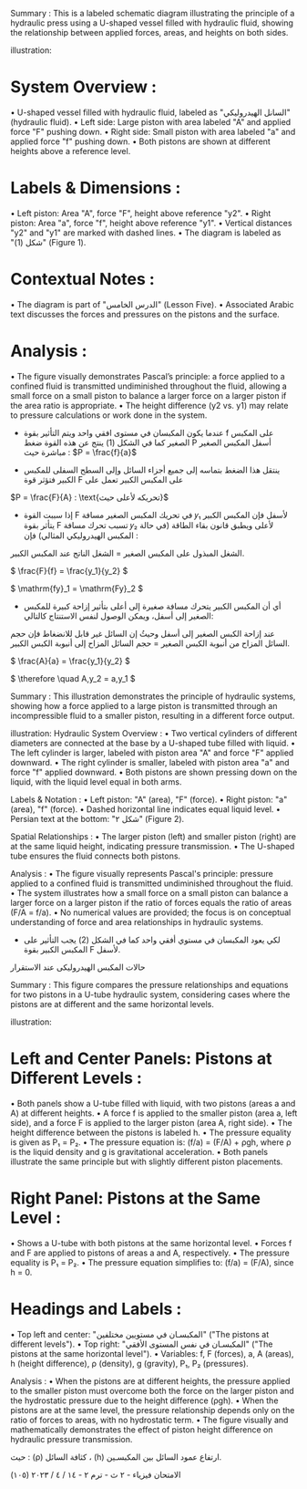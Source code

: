 Summary : This is a labeled schematic diagram illustrating the principle of a hydraulic press using a U-shaped vessel filled with hydraulic fluid, showing the relationship between applied forces, areas, and heights on both sides.

illustration:
# System Overview :
  • U-shaped vessel filled with hydraulic fluid, labeled as "السانل الهيدروليكي" (hydraulic fluid).
  • Left side: Large piston with area labeled "A" and applied force "F" pushing down.
  • Right side: Small piston with area labeled "a" and applied force "f" pushing down.
  • Both pistons are shown at different heights above a reference level.

# Labels & Dimensions :
  • Left piston: Area "A", force "F", height above reference "y2".
  • Right piston: Area "a", force "f", height above reference "y1".
  • Vertical distances "y2" and "y1" are marked with dashed lines.
  • The diagram is labeled as "شكل (1)" (Figure 1).

# Contextual Notes :
  • The diagram is part of "الدرس الخامس" (Lesson Five).
  • Associated Arabic text discusses the forces and pressures on the pistons and the surface.

# Analysis :
  • The figure visually demonstrates Pascal’s principle: a force applied to a confined fluid is transmitted undiminished throughout the fluid, allowing a small force on a small piston to balance a larger force on a larger piston if the area ratio is appropriate.
  • The height difference (y2 vs. y1) may relate to pressure calculations or work done in the system. <!-- figure, from page 0 (l=0.064,t=0.061,r=0.415,b=0.252), with ID 5cd224c9-115f-42ad-9c61-f8a969963c49 -->

- عندما يكون المكبسان في مستوى افقي واحد ويتم التأثير بقوة f على المكبس الصغير كما في الشكل (1) ينتج عن هذه القوة ضغط P أسفل المكبس الصغير مباشرة حيث : $P = \frac{f}{a}$ <!-- text, from page 0 (l=0.333,t=0.096,r=0.956,b=0.176), with ID fd0bf1ae-051c-4898-b118-0feb9d50b2f6 -->

- ينتقل هذا الضغط بتماسه إلى جميع أجزاء السائل وإلى السطح السفلى للمكبس الكبير فتؤثر قوة F على المكبس الكبير تعمل على <!-- text, from page 0 (l=0.334,t=0.179,r=0.872,b=0.229), with ID c489bad3-db76-40d9-9d2b-1f06d87ccc97 -->

$P = \frac{F}{A} : \text{تحريكه لأعلى حيث}$ <!-- text, from page 0 (l=0.624,t=0.232,r=0.861,b=0.262), with ID 1c0dd4f5-55f1-4ec8-88cf-1fce87b822d8 -->

- إذا سببت القوة F في تحريك المكبس الصغير مسافة 𝑦₁ لأسفل فإن المكبس الكبير يتأثر بقوة F تسبب تحرك مسافة 𝑦₂ لأعلى ويطبق قانون بقاء الطاقة (في حالة المكبس الهيدروليكي المثالي) فإن :

الشغل المبذول على المكبس الصغير = الشغل الناتج عند المكبس الكبير. <!-- text, from page 0 (l=0.066,t=0.265,r=0.871,b=0.336), with ID cee57d1b-00f8-481b-baa3-0492150a3680 -->

$ \frac{F}{f} = \frac{y_1}{y_2} $ <!-- text, from page 0 (l=0.630,t=0.340,r=0.770,b=0.391), with ID 573cbb24-8ece-4b5e-b93a-fa00bfc4a467 -->

$ \mathrm{fy}_1 = \mathrm{Fy}_2 $ <!-- text, from page 0 (l=0.314,t=0.338,r=0.465,b=0.392), with ID 4e6368e3-a5e3-47fe-99ad-020752899206 -->

- أي أن المكبس الكبير يتحرك مسافة صغيرة إلى أعلى بتأثير إزاحة كبيرة للمكبس الصغير إلى أسفل، ويمكن الوصول لنفس الاستنتاج كالتالي: <!-- text, from page 0 (l=0.063,t=0.391,r=0.874,b=0.440), with ID 8cc7dfbe-7630-4125-a776-9339df34e7cf -->

عند إزاحة الكبس الصغير إلى أسفل وحيثُ إن السائل غير قابل للانضغاط فإن حجم السائل المزاح من أنبوبة الكبس الصغير = حجم السائل المزاح إلى أنبوبة الكبس الكبير. <!-- text, from page 0 (l=0.065,t=0.440,r=0.862,b=0.487), with ID 191afe5f-0c59-4d4a-8797-20cbd5c71521 -->

$ \frac{A}{a} = \frac{y_1}{y_2} $ <!-- text, from page 0 (l=0.631,t=0.489,r=0.772,b=0.544), with ID e11bcc13-3260-4782-b53e-d286227a3704 -->

$ \therefore \quad A\,y_2 = a\,y_1 $ <!-- text, from page 0 (l=0.319,t=0.489,r=0.489,b=0.543), with ID d3ae1fc4-4830-4405-8269-1153c59b183e -->

Summary : This illustration demonstrates the principle of hydraulic systems, showing how a force applied to a large piston is transmitted through an incompressible fluid to a smaller piston, resulting in a different force output.

illustration:
Hydraulic System Overview :
  • Two vertical cylinders of different diameters are connected at the base by a U-shaped tube filled with liquid.
  • The left cylinder is larger, labeled with piston area "A" and force "F" applied downward.
  • The right cylinder is smaller, labeled with piston area "a" and force "f" applied downward.
  • Both pistons are shown pressing down on the liquid, with the liquid level equal in both arms.

Labels & Notation :
  • Left piston: "A" (area), "F" (force).
  • Right piston: "a" (area), "f" (force).
  • Dashed horizontal line indicates equal liquid level.
  • Persian text at the bottom: "شکل ۲" (Figure 2).

Spatial Relationships :
  • The larger piston (left) and smaller piston (right) are at the same liquid height, indicating pressure transmission.
  • The U-shaped tube ensures the fluid connects both pistons.

Analysis :
  • The figure visually represents Pascal's principle: pressure applied to a confined fluid is transmitted undiminished throughout the fluid.
  • The system illustrates how a small force on a small piston can balance a larger force on a larger piston if the ratio of forces equals the ratio of areas (F/A = f/a).
  • No numerical values are provided; the focus is on conceptual understanding of force and area relationships in hydraulic systems. <!-- figure, from page 0 (l=0.062,t=0.472,r=0.278,b=0.611), with ID f5276db7-65e5-41bd-93b4-7160d4ad3092 -->

- لكي يعود المكبسان في مستوي أفقي واحد كما في الشكل (2) يجب التأثير على المكبس الكبير بقوة F لأسفل. <!-- text, from page 0 (l=0.315,t=0.547,r=0.874,b=0.594), with ID 79bdcf7d-b89a-4200-8965-07f56e633f34 -->

حالات المكبس الهيدروليكى عند الاستقرار <!-- text, from page 0 (l=0.531,t=0.608,r=0.929,b=0.647), with ID 00c0da15-49de-4d8f-bf90-84296936d71a -->

Summary : This figure compares the pressure relationships and equations for two pistons in a U-tube hydraulic system, considering cases where the pistons are at different and the same horizontal levels.

illustration:
# Left and Center Panels: Pistons at Different Levels :
  • Both panels show a U-tube filled with liquid, with two pistons (areas a and A) at different heights.
  • A force f is applied to the smaller piston (area a, left side), and a force F is applied to the larger piston (area A, right side).
  • The height difference between the pistons is labeled h.
  • The pressure equality is given as P₁ = P₂.
  • The pressure equation is: (f/a) = (F/A) + ρgh, where ρ is the liquid density and g is gravitational acceleration.
  • Both panels illustrate the same principle but with slightly different piston placements.

# Right Panel: Pistons at the Same Level :
  • Shows a U-tube with both pistons at the same horizontal level.
  • Forces f and F are applied to pistons of areas a and A, respectively.
  • The pressure equality is P₁ = P₂.
  • The pressure equation simplifies to: (f/a) = (F/A), since h = 0.

# Headings and Labels :
  • Top left and center: "المكبسـان في مستويين مختلفين" ("The pistons at different levels").
  • Top right: "المكبسـان في نفس المستوى الأفقي" ("The pistons at the same horizontal level").
  • Variables: f, F (forces), a, A (areas), h (height difference), ρ (density), g (gravity), P₁, P₂ (pressures).

Analysis :
  • When the pistons are at different heights, the pressure applied to the smaller piston must overcome both the force on the larger piston and the hydrostatic pressure due to the height difference (ρgh).
  • When the pistons are at the same level, the pressure relationship depends only on the ratio of forces to areas, with no hydrostatic term.
  • The figure visually and mathematically demonstrates the effect of piston height difference on hydraulic pressure transmission. <!-- figure, from page 0 (l=0.108,t=0.651,r=0.888,b=0.892), with ID 8d0ed3ca-fa64-4954-ac2d-a9b9bf004b11 -->

حيث : (ρ) كثافة السائل ، (h) ارتفاع عمود السائل بين المكبسـين. <!-- text, from page 0 (l=0.389,t=0.898,r=0.895,b=0.924), with ID d7883e40-07a0-4d30-979a-eb0934635eac -->

الامتحان فيزياء - ٢ ث - ترم ٢ - ١٤ / ٤ / ٢٠٢٣ (١٠٥) <!-- text, from page 0 (l=0.068,t=0.932,r=0.406,b=0.964), with ID 3d326dc7-90b3-41bc-a228-60c6149e6e17 -->